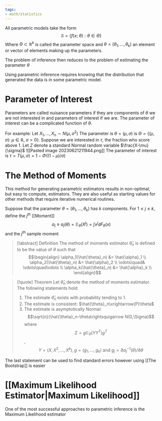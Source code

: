 ```yaml
---
tags:
- math/statistics
---
```

All parametric models take the form 
$$\mathfrak{F} =\{f(x;\;\theta):\theta\in\Theta\}$$
Where $\Theta\subset \mathbb R^k$ is called the parameter space and $\theta=(\theta_1,...,\theta_k)$ an element or vector of elements making up the parameters. 

The problem of inference then reduces to the problem of estimating the parameter $\theta$

Using parametric inference requires knowing that the distribution that generated the data is in some parametric model. 

# Parameter of Interest
Parameters are called nuisance parameters if they are components of $\theta$ we are not interested in and parameters of interest if we are. The parameter of interest can be a complicated function of $\theta$.

For example:
Let $X_1,...,X_n\sim N(\mu,\sigma^2)$ The parameter is $\theta = (\mu, \sigma)$ is $\Theta=\{(\mu,\sigma):\;\mu\in\mathbb R,\;\sigma>0\}$. Suppose we are interested in $\tau$, the fraction who score above 1. Let $Z$ denote a standard Normal random variable $\frac{X-\mu}{\sigma}$ ![[Pasted image 20230621211944.png]]
The parameter of interest is $\tau=T(\mu,\sigma)=1-\Phi((1-\mu)/\sigma)$

# The Method of Moments
This method  for generating parametric estimators results in non-optimal, but easy to compute, estimators. They are also useful as starting values for other methods that require iterative numerical routines.

Suppose that the parameter $\theta=(\theta_1,...,\theta_k)$ has $k$ components. For $1\le j\le k$, define the $j^{th}$ [[Moment]]
$$\alpha_j\equiv a_j(\theta)=\mathbb E_{\theta}(X^j)=\int x^j dF_{\theta}(x)$$
and the $j^{th}$ sample moment
> [!abstract] Definition 
> The method of moments estimator $\hat{\theta}_n$ is defined to be the value of $\theta$ such that 
> $$\begin{align}
> \alpha_1(\hat{\theta}_n) &= \hat{\alpha}_1 \\
> \alpha_2(\hat{\theta}_n) &= \hat{\alpha}_2 \\
> \vdots\quad& \vdots\quad\vdots \\
> \alpha_k(\hat{\theta}_n) &= \hat{\alpha}_k \\
> \end{align}$$

> [!quote] Theorem
> Let $\hat{\theta}_n$ denote the method of moments estimator. The following statements hold:
> 1. The estimate $\hat{\theta}_n$ exists with probability tending to 1.
> 2. The estimate is consistent: $\hat{\theta}_n\xrightarrow{P}\theta$ 
> 3. The estimate is asymptotically Normal: $$\sqrt{n}(\hat{\theta}_n-\theta\rightsquigarrow N(0,\Sigma)$$ where $$\Sigma = g\mathbb E_{\theta}(YY^T)g^T$$,
> $$Y=(X,X^2,...,X^k),g=(g_1,...,g_k)\text{ and } g_j=\partial\alpha^{-1}_j(\theta)/\partial\theta$$

The last statement can be used to find standard errors however using [[The Bootstrap]] is easier

# [[Maximum Likelihood Estimator|Maximum Likelihood]]
One of the most successful approaches to parametric inference is the Maximum Likelihood estimator